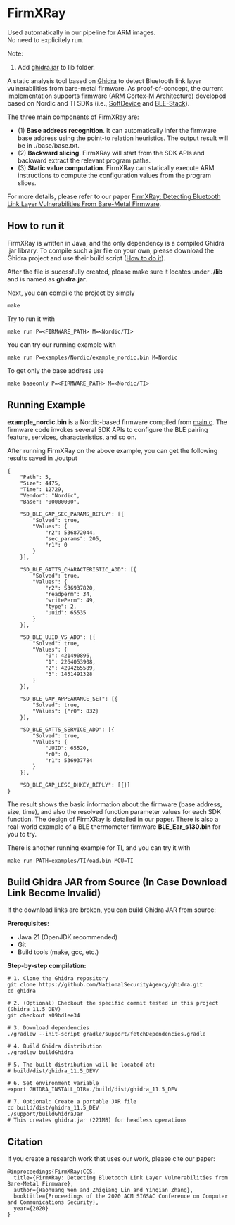 # FirmXRay

Used automatically in our pipeline for ARM images.  
No need to explicitely run.  

Note:

1. Add [ghidra.jar](https://drive.google.com/file/d/1emNNUBO61lLMdDBbVeI8z5NCdl5GypsG/view?usp=sharing) to lib folder.  






A static analysis tool based on [Ghidra](https://ghidra-sre.org/) to detect Bluetooth link layer vulnerabilities from bare-metal firmware.
As proof-of-concept, the current implementation supports firmware (ARM Cortex-M Architecture) developed based on Nordic and TI SDKs (i.e., [SoftDevice](https://infocenter.nordicsemi.com/topic/struct_nrf52/struct/nrf52_softdevices.html?cp=4_5) and [BLE-Stack](https://www.ti.com/tool/BLE-STACK)).

The three main components of FirmXRay are:
 - (1) **Base address recognition**. It can automatically infer the firmware base address using the point-to relation heuristics. The output result will be in ./base/base.txt.
 - (2) **Backward slicing**. FirmXRay will start from the SDK APIs and backward extract the relevant program paths.
 - (3) **Static value computation**. FirmXRay can statically execute ARM instructions to compute the configuration values from the program slices.

For more details, please refer to our paper [FirmXRay: Detecting Bluetooth Link Layer Vulnerabilities From Bare-Metal Firmware](http://web.cse.ohio-state.edu/~wen.423/papers/ccs20_FirmXRay).

## How to run it

FirmXRay is written in Java, and the only dependency is a compiled Ghidra .jar library. To compile such a jar file on your own, please download the Ghidra project and use their build script ([How to do it](https://ghidra-sre.org/InstallationGuide.html#RunJar)).

After the file is sucessfully created, please make sure it locates under **./lib** and is named as **ghidra.jar**.

Next, you can compile the project by simply

```
make
```

Try to run it with

```
make run P=<FIRMWARE_PATH> M=<Nordic/TI>
```

You can try our running example with

```
make run P=examples/Nordic/example_nordic.bin M=Nordic
```

To get only the base address use

```
make baseonly P=<FIRMWARE_PATH> M=<Nordic/TI>
```


## Running Example 

**example_nordic.bin** is a Nordic-based firmware compiled from [main.c](https://github.com/OSUSecLab/FirmXRay/blob/master/examples/Nordic/main.c).
The firmware code invokes several SDK APIs to configure the BLE pairing feature, services, characteristics, and so on.

After running FirmXRay on the above example, you can get the following results saved in ./output

```
{
    "Path": 5,
    "Size": 4475,
    "Time": 12729,
    "Vendor": "Nordic",
    "Base": "00000000",

    "SD_BLE_GAP_SEC_PARAMS_REPLY": [{
        "Solved": true,
        "Values": {
            "r2": 536872044,
            "sec_params": 205,
            "r1": 0
        }
    }],

    "SD_BLE_GATTS_CHARACTERISTIC_ADD": [{
        "Solved": true,
        "Values": {
            "r2": 536937820,
            "readperm": 34,
            "writePerm": 49,
            "type": 2,
            "uuid": 65535
        }
    }],

    "SD_BLE_UUID_VS_ADD": [{
        "Solved": true,
        "Values": {
            "0": 421490896,
            "1": 2264053908,
            "2": 4294265589,
            "3": 1451491328
        }
    }],

    "SD_BLE_GAP_APPEARANCE_SET": [{
        "Solved": true,
        "Values": {"r0": 832}
    }],

    "SD_BLE_GATTS_SERVICE_ADD": [{
        "Solved": true,
        "Values": {
            "UUID": 65520,
            "r0": 0,
            "r1": 536937784
        }
    }],

    "SD_BLE_GAP_LESC_DHKEY_REPLY": [{}]
}
```
The result shows the basic information about the firmware (base address, size, time), and also the resolved function parameter values for each SDK function.
The design of FirmXRay is detailed in our paper. There is also a real-world example of a BLE thermometer firmware 
**BLE_Ear_s130.bin** for you to try.

There is another running example for TI, and you can try it with

```
make run PATH=examples/TI/oad.bin MCU=TI
```


## Build Ghidra JAR from Source (In Case Download Link Become Invalid)

If the download links are broken, you can build Ghidra JAR from source:

**Prerequisites:**
- Java 21 (OpenJDK recommended)
- Git
- Build tools (make, gcc, etc.)

**Step-by-step compilation:**

```shell
# 1. Clone the Ghidra repository
git clone https://github.com/NationalSecurityAgency/ghidra.git
cd ghidra

# 2. (Optional) Checkout the specific commit tested in this project (Ghidra 11.5 DEV)
git checkout a09bd1ee34

# 3. Download dependencies
./gradlew --init-script gradle/support/fetchDependencies.gradle

# 4. Build Ghidra distribution
./gradlew buildGhidra

# 5. The built distribution will be located at:
# build/dist/ghidra_11.5_DEV/

# 6. Set environment variable
export GHIDRA_INSTALL_DIR=./build/dist/ghidra_11.5_DEV

# 7. Optional: Create a portable JAR file
cd build/dist/ghidra_11.5_DEV
./support/buildGhidraJar
# This creates ghidra.jar (221MB) for headless operations
```


## Citation

If you create a research work that uses our work, please cite our paper:

```
@inproceedings{FirmXRay:CCS,
  title={FirmXRay: Detecting Bluetooth Link Layer Vulnerabilities from Bare-Metal Firmware},
  author={Haohuang Wen and Zhiqiang Lin and Yinqian Zhang},
  booktitle={Proceedings of the 2020 ACM SIGSAC Conference on Computer and Communications Security},
  year={2020}
}
```
